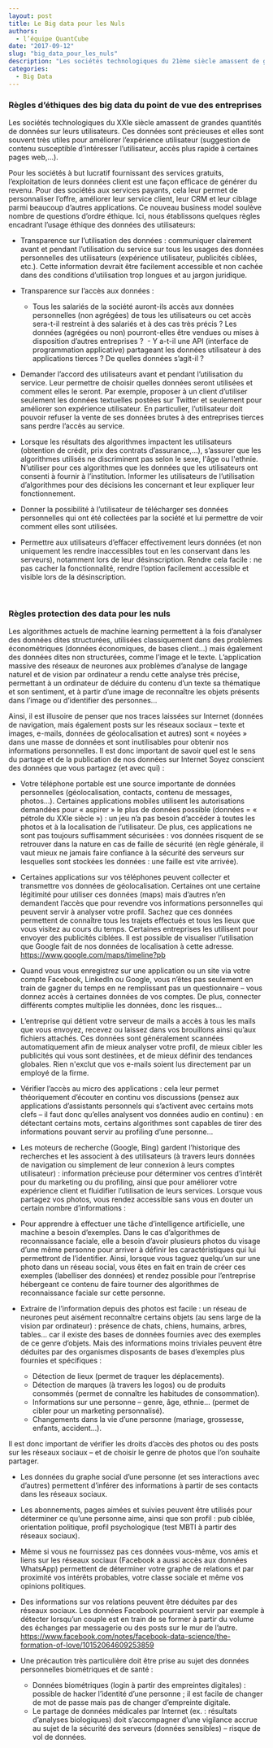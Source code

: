 ```yaml
---
layout: post
title: Le Big data pour les Nuls
authors: 
  - l’équipe QuantCube 
date: "2017-09-12"
slug: "big_data_pour_les_nuls"
description: "Les sociétés technologiques du 21ème siècle amassent de grandes quantités de données sur leurs utilisateurs. Ce nouveau business model soulève nombre de questions d’ordre éthique."
categories:
  - Big Data
---
```


### Règles d’éthiques des big data du point de vue des entreprises

Les sociétés technologiques du XXIe siècle amassent de grandes quantités de données sur leurs utilisateurs. Ces données sont précieuses et elles sont souvent très utiles pour améliorer l’expérience utilisateur (suggestion de contenu susceptible d’intéresser l’utilisateur, accès plus rapide à certaines pages web,...). 


Pour les sociétés à but lucratif fournissant des services gratuits, l’exploitation de leurs données client est une façon efficace de générer du revenu. Pour des sociétés aux services payants, cela leur permet de personnaliser l’offre, améliorer leur service client, leur CRM  et leur ciblage parmi beaucoup d’autres applications. Ce nouveau business model soulève nombre de questions d’ordre éthique. Ici, nous établissons quelques règles encadrant l’usage éthique des données des utilisateurs:

- Transparence sur l’utilisation des données : communiquer clairement avant et pendant l’utilisation du service sur tous les usages des données personnelles des utilisateurs (expérience utilisateur, publicités ciblées, etc.). Cette information devrait être facilement accessible et non cachée dans des conditions d’utilisation trop longues et au jargon juridique.

- Transparence sur l’accès aux données : 
  - Tous les salariés de la société auront-ils accès aux données personnelles (non agrégées) de tous les utilisateurs ou cet accès sera-t-il restreint à des salariés et à des cas très précis ? Les données (agrégées ou non) pourront-elles être vendues ou mises à disposition d’autres entreprises ?
 - Y a-t-il une API (interface de programmation applicative) partageant les données utilisateur à des applications tierces ? De quelles données s’agit-il ?


-	Demander l’accord des utilisateurs avant et pendant l’utilisation du service. Leur permettre de choisir quelles données seront utilisées et comment elles le seront. Par exemple, proposer à un client d’utiliser seulement les données textuelles postées sur Twitter et seulement pour améliorer son expérience utilisateur. En particulier, l’utilisateur doit pouvoir refuser la vente de ses données brutes à des entreprises tierces sans perdre l’accès au service.
- Lorsque les résultats des algorithmes impactent les utilisateurs (obtention de crédit, prix des contrats d’assurance,…), s’assurer que les algorithmes utilisés ne discriminent pas selon le sexe, l'âge ou l'ethnie. N’utiliser pour ces algorithmes que les données que les utilisateurs ont consenti à fournir à l’institution. Informer les utilisateurs de l’utilisation d’algorithmes pour des décisions les concernant et leur expliquer leur fonctionnement.
- Donner la possibilité à l’utilisateur de télécharger ses données personnelles qui ont été collectées par la société et lui permettre de voir comment elles sont utilisées.
-	Permettre aux utilisateurs d’effacer effectivement leurs données (et non uniquement les rendre inaccessibles tout en les conservant dans les serveurs), notamment lors de leur désinscription. Rendre cela facile : ne pas cacher la fonctionnalité, rendre l’option facilement accessible et visible lors de la désinscription.

 
### Règles protection des data pour les nuls

Les algorithmes actuels de machine learning permettent à la fois d’analyser des données dites structurées, utilisées classiquement dans des problèmes économétriques (données économiques, de bases client…) mais également des données dites non structurées, comme l’image et le texte. L’application massive des réseaux de neurones aux problèmes d’analyse de langage naturel et de vision par ordinateur a rendu cette analyse très précise, permettant à un ordinateur de déduire du contenu d’un texte sa thématique et son sentiment, et à partir d’une image de reconnaître les objets présents dans l’image ou d’identifier des personnes... 


Ainsi, il est illusoire de penser que nos traces laissées sur Internet (données de navigation, mais également posts sur les réseaux sociaux – texte et images, e-mails, données de géolocalisation et autres) sont « noyées » dans une masse de données et sont inutilisables pour obtenir nos informations personnelles. Il est donc important de savoir quel est le sens du partage et de la publication de nos données sur Internet
Soyez conscient des données que vous partagez (et avec qui) : 

  - Votre téléphone portable est une source importante de données personnelles (géolocalisation, contacts, contenu de messages, photos…). Certaines applications mobiles utilisent les autorisations demandées pour « aspirer » le plus de données possible (données = « pétrole du XXIe siècle ») : un jeu n’a pas besoin d’accéder à toutes les photos et à la localisation de l’utilisateur. De plus, ces applications ne sont pas toujours suffisamment sécurisées : vos données risquent de se retrouver dans la nature en cas de faille de sécurité (en règle générale, il vaut mieux ne jamais faire confiance à la sécurité des serveurs sur lesquelles sont stockées les données : une faille est vite arrivée).
- Certaines applications sur vos téléphones peuvent collecter et transmettre vos données de géolocalisation. Certaines ont une certaine légitimité pour utiliser ces données (maps) mais d’autres n’en demandent l’accès que pour revendre vos informations personnelles qui peuvent servir à analyser votre profil. Sachez que ces données permettent de connaître tous les trajets effectués et tous les lieux que vous visitez au cours du temps. Certaines entreprises les utilisent pour envoyer des publicités ciblées. Il est possible de visualiser l’utilisation que Google fait de nos données de localisation à cette adresse.
<https://www.google.com/maps/timeline?pb>

-	Quand vous vous enregistrez sur une application ou un site via votre compte Facebook, LinkedIn ou Google, vous n’êtes pas seulement en train de gagner du temps en ne remplissant pas un questionnaire – vous donnez accès à certaines données de vos comptes. De plus, connecter différents comptes multiplie les données, donc les risques…

-	L’entreprise qui détient votre serveur de mails a accès à tous les mails que vous envoyez, recevez ou laissez dans vos brouillons ainsi qu’aux fichiers attachés. Ces données sont généralement scannées automatiquement afin de mieux analyser votre profil, de mieux cibler les publicités qui vous sont destinées, et de mieux définir des tendances globales. Rien n'exclut que vos e-mails soient lus directement par un employé de la firme.

-	Vérifier l’accès au micro des applications : cela leur permet théoriquement d’écouter en continu vos discussions (pensez aux applications d’assistants personnels qui s’activent avec certains mots clefs – il faut donc qu’elles analysent vos données audio en continu) : en détectant certains mots, certains algorithmes sont capables de tirer des informations pouvant servir au profiling d’une personne… 

-	Les moteurs de recherche (Google, Bing) gardent l’historique des recherches et les associent à des utilisateurs (à travers leurs données de navigation ou simplement de leur connexion à leurs comptes utilisateur) : information précieuse pour déterminer vos centres d’intérêt pour du marketing ou du profiling, ainsi que pour améliorer votre expérience client et fluidifier l’utilisation de leurs services. Lorsque vous partagez vos photos, vous rendez accessible sans vous en douter un certain nombre d’informations :

-	Pour apprendre à effectuer une tâche d’intelligence artificielle, une machine a besoin d’exemples. Dans le cas d’algorithmes de reconnaissance faciale, elle a besoin d’avoir plusieurs photos du visage d’une même personne pour arriver à définir les caractéristiques qui lui permettront de l’identifier. Ainsi, lorsque vous taguez quelqu’un sur une photo dans un réseau social, vous êtes en fait en train de créer ces exemples (labelliser des données) et rendez possible pour l’entreprise hébergeant ce contenu de faire tourner des algorithmes de reconnaissance faciale sur cette personne.
 
-	Extraire de l’information depuis des photos est facile : un réseau de neurones peut aisément reconnaître certains objets (au sens large de la vision par ordinateur) : présence de chats, chiens, humains, arbres, tables… car il existe des bases de données fournies avec des exemples de ce genre d’objets. Mais des informations moins triviales peuvent être déduites par des organismes disposants de bases d’exemples plus fournies et spécifiques :
 
    -	Détection de lieux (permet de traquer les déplacements).
    - Détection de marques (à travers les logos) ou de produits consommés (permet de connaître les habitudes de consommation).
    - Informations sur une personne – genre, âge, ethnie… (permet de cibler pour un marketing personnalisé).
    - Changements dans la vie d’une personne (mariage, grossesse, enfants, accident…).

Il est donc important de vérifier les droits d’accès des photos ou des posts sur les réseaux sociaux – et de choisir le genre de photos que l’on souhaite partager.

-	Les données du graphe social d’une personne (et ses interactions avec d’autres) permettent d’inférer des informations à partir de ses contacts dans les réseaux sociaux.
-	Les abonnements, pages aimées et suivies peuvent être utilisés pour déterminer ce qu’une personne aime, ainsi que son profil : pub ciblée, orientation politique, profil psychologique (test MBTI à partir des réseaux sociaux).
-	Même si vous ne fournissez pas ces données vous-même, vos amis et liens sur les réseaux sociaux (Facebook a aussi accès aux données WhatsApp) permettent de déterminer votre graphe de relations et par proximité vos intérêts probables, votre classe sociale et même vos opinions politiques.
-	Des informations sur vos relations peuvent être déduites par des réseaux sociaux. Les données Facebook pourraient servir par exemple à détecter lorsqu’un couple est en train de se former à partir du volume des échanges par messagerie ou des posts sur le mur de l’autre. <https://www.facebook.com/notes/facebook-data-science/the-formation-of-love/10152064609253859>
-	Une précaution très particulière doit être prise au sujet des données personnelles biométriques et de santé :

     -	Données biométriques (login à partir des empreintes digitales) : possible de hacker l’identité d’une personne ; il est facile de changer de mot de passe mais pas de changer d’empreinte digitale.
     -  Le partage de données médicales par Internet (ex. : résultats d’analyses biologiques) doit s’accompagner d’une vigilance accrue au sujet de la sécurité des serveurs (données sensibles) – risque de vol de données.



